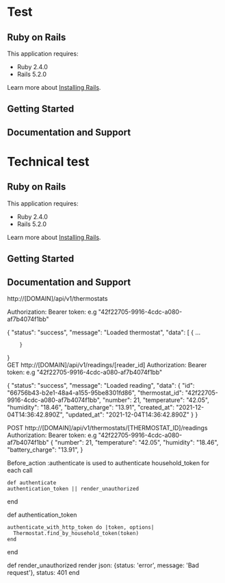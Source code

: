 Test
================

Ruby on Rails
-------------

This application requires:

- Ruby 2.4.0
- Rails 5.2.0

Learn more about [Installing Rails](http://railsapps.github.io/installing-rails.html).

Getting Started
---------------

Documentation and Support
-------------------------


Technical test
================

Ruby on Rails
-------------

This application requires:

- Ruby 2.4.0
- Rails 5.2.0

Learn more about [Installing Rails](http://railsapps.github.io/installing-rails.html).

Getting Started
---------------

Documentation and Support
-------------------------
http://[DOMAIN]/api/v1/thermostats

Authorization:
Bearer
token: e.g "42f22705-9916-4cdc-a080-af7b4074f1bb"

{
    "status": "success",
    "message": "Loaded thermostat",
    "data": [
        {
          ...

        }
}        
GET http://[DOMAIN]/api/v1/readings/[reader_id]
Authorization:
Bearer
token: e.g "42f22705-9916-4cdc-a080-af7b4074f1bb"

{
    "status": "success",
    "message": "Loaded reading",
    "data": {
        "id": "66756b43-b2e1-48a4-a155-95be8301fd86",
        "thermostat_id": "42f22705-9916-4cdc-a080-af7b4074f1bb",
        "number": 21,
        "temperature": "42.05",
        "humidity": "18.46",
        "battery_charge": "13.91",
        "created_at": "2021-12-04T14:36:42.890Z",
        "updated_at": "2021-12-04T14:36:42.890Z"
    }
}

POST http://[DOMAIN]/api/v1/thermostats/[THERMOSTAT_ID]/readings
Authorization:
Bearer
token: e.g "42f22705-9916-4cdc-a080-af7b4074f1bb"
{
    "number": 21,
    "temperature": "42.05",
    "humidity": "18.46",
    "battery_charge": "13.91",
}

Before_action :authenticate is used to authenticate household_token for each call


	def authenticate
    authentication_token || render_unauthorized
  end
  
  def authentication_token

    authenticate_with_http_token do |token, options|
      Thermostat.find_by_household_token(token)
    end	
  end
  
  def render_unauthorized
    render json: {status: 'error', message: 'Bad request'}, status: 401
  end
